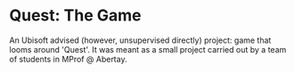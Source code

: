 # Quest: The Game

An Ubisoft advised (however, unsupervised directly) project: game that looms around 'Quest'. It was meant as a small project carried out by a team of students in MProf @ Abertay. 
